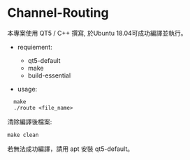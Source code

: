 # Channel-Routing

本專案使用 QT5 / C++ 撰寫, 於Ubuntu 18.04可成功編譯並執行。  

* requiement:
  * qt5-default
  * make
  * build-essential

* usage:
```
  make
  ./route <file_name>
```
清除編譯後檔案:
```
make clean
```
若無法成功編譯，請用 apt 安裝 qt5-default。


